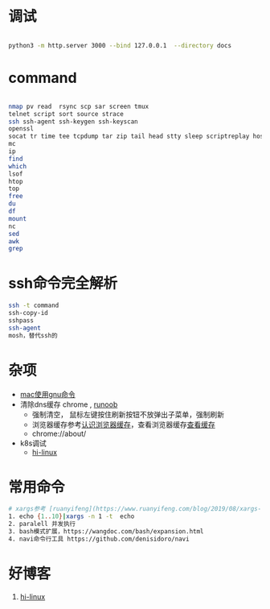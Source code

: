 # 调试

```bash

python3 -m http.server 3000 --bind 127.0.0.1  --directory docs
```

# command

```bash

nmap pv read  rsync scp sar screen tmux
telnet script sort source strace 
ssh ssh-agent ssh-keygen ssh-keyscan
openssl
socat tr time tee tcpdump tar zip tail head stty sleep scriptreplay host id
mc
ip
find
which
lsof
htop
top
free
du
df
mount
nc
sed
awk
grep

```

# ssh命令完全解析

```bash
ssh -t command
ssh-copy-id
sshpass
ssh-agent
mosh，替代ssh的
```

# 杂项

* [mac使用gnu命令](https://blog.cotes.info/posts/use-gnu-utilities-in-mac/)
* 清除dns缓存 chrome , [runoob](https://www.runoob.com/w3cnote/chrome-clear-dns-cache.html)
  * 强制清空， 鼠标左键按住刷新按钮不放弹出子菜单，强制刷新
  * 浏览器缓存参考[认识浏览器缓存](https://segmentfault.com/a/1190000009970329)，查看浏览器缓存[查看缓存](https://blog.csdn.net/yerenyuan_pku/article/details/88881967)
  * chrome://about/
* k8s调试
  * [hi-linux](https://www.hi-linux.com/posts/21833.html)

# 常用命令

```bash
# xargs参考 [ruanyifeng](https://www.ruanyifeng.com/blog/2019/08/xargs-tutorial.html)
1. echo {1..10}|xargs -n 1 -t  echo 
2. paralell 并发执行
3. bash模式扩展，https://wangdoc.com/bash/expansion.html
4. navi命令行工具 https://github.com/denisidoro/navi
```

# 好博客

1. [hi-linux](https://www.hi-linux.com/categories/Linux/)
